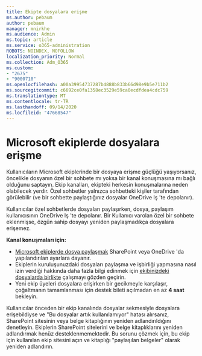 ```yaml
---
title: Ekipte dosyalara erişme
ms.author: pebaum
author: pebaum
manager: mnirkhe
ms.audience: Admin
ms.topic: article
ms.service: o365-administration
ROBOTS: NOINDEX, NOFOLLOW
localization_priority: Normal
ms.collection: Adm_O365
ms.custom:
- "2675"
- "9000710"
ms.openlocfilehash: a00a39954737287b4888b833b66d98e9b5e711b2
ms.sourcegitcommit: c6692ce0fa1358ec3529e59ca0ecdfdea4cdc759
ms.translationtype: MT
ms.contentlocale: tr-TR
ms.lasthandoff: 09/14/2020
ms.locfileid: "47668547"
---
```

# <a name="accessing-files-in-microsoft-teams"></a>Microsoft ekiplerde dosyalara erişme

Kullanıcıların Microsoft ekiplerinde bir dosyaya erişme güçlüğü yaşıyorsanız, öncelikle dosyanın özel bir sohbete mı yoksa bir kanal konuşmasına mı bağlı olduğunu saptayın. Ekip kanalları, ekipteki herkesin konuşmalarına neden olabilecek yerdir. Özel sohbetler yalnızca sohbetteki kişiler tarafından görülebilir (ve bir sohbette paylaştığınız dosyalar OneDrive Iş 'te depolanır).

Kullanıcılar özel sohbetlerde dosyaları paylaşırken, dosya, paylaşım kullanıcısının OneDrive Iş 'te depolanır. Bir Kullanıcı varolan özel bir sohbete eklenmişse, özgün sahip dosyayı yeniden paylaşmadıkça dosyalara erişemez.    

**Kanal konuşmaları için:**

- [Microsoft ekiplerde dosya paylaşmak](https://docs.microsoft.com/MicrosoftTeams/sharing-files-in-teams) SharePoint veya OneDrive 'da yapılandırılan ayarlara dayanır. 
- Ekiplerin kuruluşunuzdaki dosyaları paylaşma ve işbirliği yapmasına nasıl izin verdiği hakkında daha fazla bilgi edinmek için [ekibinizdeki dosyalarda birlikte](https://support.office.com/article/Collaborate-on-files-with-your-Team-9b200289-dbac-4823-85bd-628a5c7bb0ae) çalışmayı gözden geçirin. 
- Yeni ekip üyeleri dosyalara erişirken bir gecikmeyle karşılaşır, çoğaltmanın tamamlanması için destek bileti açılmadan en az **4 saat** bekleyin. 

Kullanıcılar önceden bir ekip kanalında dosyalar sekmesiyle dosyalara erişebildiyse ve "Bu dosyalar artık kullanılamıyor" hatası alırsanız, SharePoint sitesinin veya belge kitaplığının yeniden adlandırıldığını denetleyin. Ekiplerin SharePoint sitelerini ve belge kitaplıklarını yeniden adlandırmak henüz desteklenmemektedir. Bu sorunu çözmek için, bu ekip için kullanılan ekip sitesini açın ve kitaplığı "paylaşılan belgeler" olarak yeniden adlandırın.